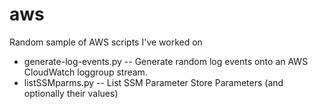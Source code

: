 # aws
Random sample of AWS scripts I've worked on

* generate-log-events.py -- Generate random log events onto an AWS CloudWatch loggroup stream.
* listSSMparms.py -- List SSM Parameter Store Parameters (and optionally their values)